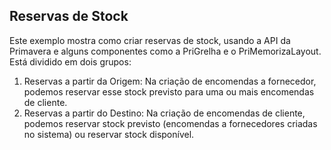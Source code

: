 ## Reservas de Stock

Este exemplo mostra como criar reservas de stock, usando a API da Primavera e alguns componentes como a PriGrelha e o PriMemorizaLayout.
Está dividido em dois grupos:
1. Reservas a partir da Origem: Na criação de encomendas a fornecedor, podemos reservar esse stock previsto para uma ou mais encomendas de cliente.
2. Reservas a partir do Destino: Na criação de encomendas de cliente, podemos reservar stock previsto (encomendas a fornecedores criadas no sistema) ou reservar stock disponível.
